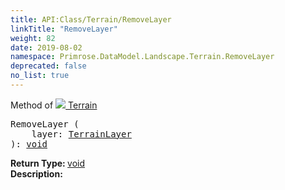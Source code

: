 ```yaml
---
title: API:Class/Terrain/RemoveLayer
linkTitle: "RemoveLayer"
weight: 82
date: 2019-08-02
namespace: Primrose.DataModel.Landscape.Terrain.RemoveLayer
deprecated: false
no_list: true
---
```

Method of <a href="/docs/api-reference/Class/Terrain"><img src="/icons/silk/terrain.png"/>&nbsp;Terrain</a>
<pre class="method-declaration">
RemoveLayer (
    layer: <a class="type" href="/docs/api-reference/Misc/TerrainLayer">TerrainLayer</a>
): <a class="type" href="/docs/api-reference/System/void">void</a></pre>
<b>Return Type: </b>
<a class="type" href="/docs/api-reference/System/void">void</a>
<br/>
<b>Description: </b>